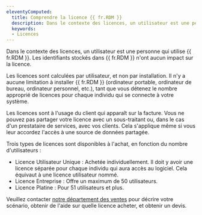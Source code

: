 ```yaml
---
eleventyComputed:
  title: Comprendre la licence {{ fr.RDM }}
  description: Dans le contexte des licences, un utilisateur est une personne qui utilise {{ fr.RDM }}.
  keywords:
  - Licences
---
```

Dans le contexte des licences, un utilisateur est une personne qui utilise {{ fr.RDM }}. Les identifiants stockés dans {{ fr.RDM }} n'ont aucun impact sur la licence.

Les licences sont calculées par utilisateur, et non par installation. Il n'y a aucune limitation à installer {{ fr.RDM }} (ordinateur portable, ordinateur de bureau, ordinateur personnel, etc.), tant que vous détenez le nombre approprié de licences pour chaque individu qui se connecte à votre système.

Les licences sont à l'usage du client qui apparaît sur la facture. Vous ne pouvez pas partager votre licence avec un sous-traitant ou, dans le cas d'un prestataire de services, avec vos clients. Cela s'applique même si vous leur accordez l'accès à une source de données partagée.

Trois types de licences sont disponibles à l'achat, en fonction du nombre d'utilisateurs :
* Licence Utilisateur Unique : Achetée individuellement. Il doit y avoir une licence séparée pour chaque individu qui aura accès au logiciel. Cela équivaut à une licence utilisateur nommé.
* Licence Entreprise : Offre un maximum de 50 utilisateurs.
* Licence Platine : Pour 51 utilisateurs et plus.

Veuillez contacter [notre département des ventes](mailto:sales@devolutions.net) pour décrire votre scénario, obtenir de l'aide sur quelle licence acheter, et obtenir un devis.